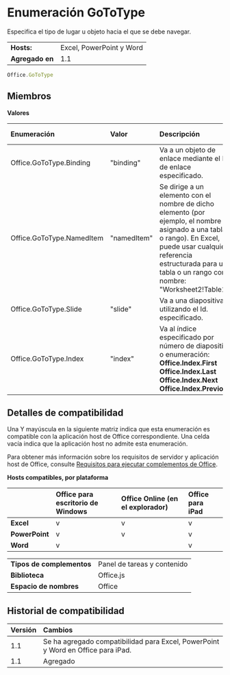 
# Enumeración GoToType
Especifica el tipo de lugar u objeto hacia el que se debe navegar.

|||
|:-----|:-----|
|**Hosts:**|Excel, PowerPoint y Word|
|**Agregado en**|1.1|

```js
Office.GoToType
```


## Miembros


**Valores**


|**Enumeración**|**Valor**|**Descripción**|**Clientes compatibles**|
|:-----|:-----|:-----|:-----|
|Office.GoToType.Binding|"binding"|Va a un objeto de enlace mediante el ID de enlace especificado.|Excel</br>Word|
|Office.GoToType.NamedItem|"namedItem"|Se dirige a un elemento con el nombre de dicho elemento (por ejemplo, el nombre asignado a una tabla o rango). En Excel, puede usar cualquier referencia estructurada para una tabla o un rango con nombre: "Worksheet2!Table1"|Excel|
|Office.GoToType.Slide|"slide"|Va a una diapositiva utilizando el Id. especificado.|PowerPoint|
|Office.GoToType.Index|"index"|Va al índice especificado por número de diapositiva o enumeración:</br>**Office.Index.First**</br>**Office.Index.Last**</br>**Office.Index.Next**</br>**Office.Index.Previous**|PowerPoint|

## Detalles de compatibilidad


Una Y mayúscula en la siguiente matriz indica que esta enumeración es compatible con la aplicación host de Office correspondiente. Una celda vacía indica que la aplicación host no admite esta enumeración.


Para obtener más información sobre los requisitos de servidor y aplicación host de Office, consulte [Requisitos para ejecutar complementos de Office](../../docs/overview/requirements-for-running-office-add-ins.md).


**Hosts compatibles, por plataforma**


||**Office para escritorio de Windows**|**Office Online (en el explorador)**|**Office para iPad**|
|:-----|:-----|:-----|:-----|
|**Excel**|v|v|v|
|**PowerPoint**|v|v|v|
|**Word**|v||v|

|||
|:-----|:-----|
|**Tipos de complementos**|Panel de tareas y contenido|
|**Biblioteca**|Office.js|
|**Espacio de nombres**|Office|

## Historial de compatibilidad




|**Versión**|**Cambios**|
|:-----|:-----|
|1.1|Se ha agregado compatibilidad para Excel, PowerPoint y Word en Office para iPad.|
|1.1|Agregado|
